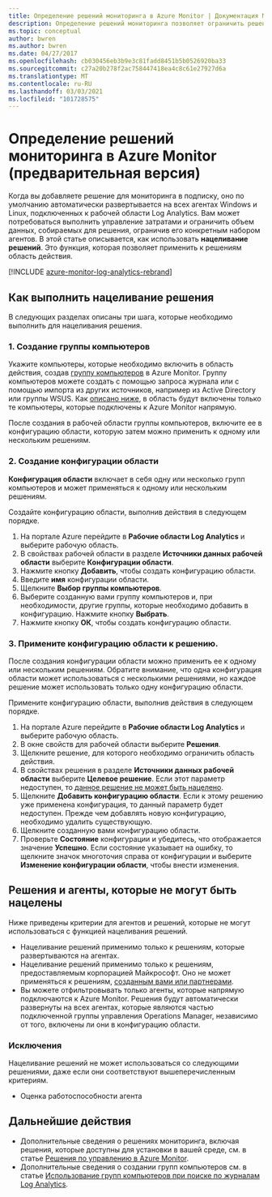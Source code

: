 ```yaml
---
title: Определение решений мониторинга в Azure Monitor | Документация Майкрософт
description: Определение решений мониторинга позволяет ограничить решения мониторинга определенным набором агентов.  В этой статье описывается, как создать конфигурацию области и применить ее к решению.
ms.topic: conceptual
author: bwren
ms.author: bwren
ms.date: 04/27/2017
ms.openlocfilehash: cb030456eb3b9e3c81fadd8451b5b0526920ba33
ms.sourcegitcommit: c27a20b278f2ac758447418ea4c8c61e27927d6a
ms.translationtype: MT
ms.contentlocale: ru-RU
ms.lasthandoff: 03/03/2021
ms.locfileid: "101728575"
---
```

# <a name="targeting-monitoring-solutions-in-azure-monitor-preview"></a>Определение решений мониторинга в Azure Monitor (предварительная версия)
Когда вы добавляете решение для мониторинга в подписку, оно по умолчанию автоматически развертывается на всех агентах Windows и Linux, подключенных к рабочей области Log Analytics.  Вам может потребоваться выполнить управление затратами и ограничить объем данных, собираемых для решения, ограничив его конкретным набором агентов.  В этой статье описывается, как использовать **нацеливание решений**. Это функция, которая позволяет применить к решениям область действия.

[!INCLUDE [azure-monitor-log-analytics-rebrand](../../../includes/azure-monitor-log-analytics-rebrand.md)]

## <a name="how-to-target-a-solution"></a>Как выполнить нацеливание решения
В следующих разделах описаны три шага, которые необходимо выполнить для нацеливания решения. 


### <a name="1-create-a-computer-group"></a>1. Создание группы компьютеров
Укажите компьютеры, которые необходимо включить в область действия, создав [группу компьютеров](../logs/computer-groups.md) в Azure Monitor.  Группу компьютеров можете создать с помощью запроса журнала или с помощью импорта из других источников, например из Active Directory или группы WSUS. Как [описано ниже](#solutions-and-agents-that-cant-be-targeted), в область будут включены только те компьютеры, которые подключены к Azure Monitor напрямую.

После создания в рабочей области группы компьютеров, включите ее в конфигурацию области, которую затем можно применить к одному или нескольким решениям.
 
 
### <a name="2-create-a-scope-configuration"></a>2. Создание конфигурации области
 **Конфигурация области** включает в себя одну или несколько групп компьютеров и может применяться к одному или нескольким решениям. 
 
 Создайте конфигурацию области, выполнив действия в следующем порядке.  

 1. На портале Azure перейдите в **Рабочие области Log Analytics** и выберите рабочую область.
 2. В свойствах рабочей области в разделе **Источники данных рабочей области** выберите **Конфигурации области**.
 3. Нажмите кнопку **Добавить**, чтобы создать конфигурацию области.
 4. Введите **имя** конфигурации области.
 5. Щелкните **Выбор группы компьютеров**.
 6. Выберите созданную вами группу компьютеров и, при необходимости, другие группы, которые необходимо добавить в конфигурацию.  Нажмите кнопку **Выбрать**.  
 6. Нажмите кнопку **ОК**, чтобы создать конфигурацию области. 


### <a name="3-apply-the-scope-configuration-to-a-solution"></a>3. Примените конфигурацию области к решению.
После создания конфигурации области можно применить ее к одному или нескольким решениям.  Обратите внимание, что одна конфигурация области может использоваться с несколькими решениями, но каждое решение может использовать только одну конфигурацию области.

Примените конфигурацию области, выполнив действия в следующем порядке.  

 1. На портале Azure перейдите в **Рабочие области Log Analytics** и выберите рабочую область.
 2. В окне свойств для рабочей области выберите **Решения**.
 3. Щелкните решение, для которого необходимо ограничить область действия.
 4. В свойствах решения в разделе **Источники данных рабочей области** выберите **Целевое решение**.  Если этот параметр недоступен, то [данное решение не может быть нацелено](#solutions-and-agents-that-cant-be-targeted).
 5. Щелкните **Добавить конфигурацию области**.  Если к этому решению уже применена конфигурация, то данный параметр будет недоступен.  Прежде чем добавлять новую конфигурацию, необходимо удалить существующую.
 6. Щелкните созданную вами конфигурацию области.
 7. Проверьте **Состояние** конфигурации и убедитесь, что отображается значение **Успешно**.  Если состояние указывает на ошибку, то щелкните значок многоточия справа от конфигурации и выберите **Изменение конфигурации области**, чтобы внести изменения.

## <a name="solutions-and-agents-that-cant-be-targeted"></a>Решения и агенты, которые не могут быть нацелены
Ниже приведены критерии для агентов и решений, которые не могут использоваться с функцией нацеливания решений.

- Нацеливание решений применимо только к решениям, которые развертываются на агентах.
- Нацеливание решений применимо только к решениям, предоставляемым корпорацией Майкрософт.  Оно не может применяться к решениям, [созданным вами или партнерами](./solutions.md).
- Вы можете отфильтровывать только агенты, которые напрямую подключаются к Azure Monitor.  Решения будут автоматически развернуты на всех агентах, которые являются частью подключенной группы управления Operations Manager, независимо от того, включены ли они в конфигурацию области.

### <a name="exceptions"></a>Исключения
Нацеливание решений не может использоваться со следующими решениями, даже если они соответствуют вышеперечисленным критериям.

- Оценка работоспособности агента

## <a name="next-steps"></a>Дальнейшие действия
- Дополнительные сведения о решениях мониторинга, включая решения, которые доступны для установки в вашей среде, см. в статье [Решения по управлению в Azure Monitor](solutions.md).
- Дополнительные сведения о создании групп компьютеров см. в статье [Использование групп компьютеров при поиске по журналам Log Analytics](../logs/computer-groups.md).
